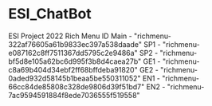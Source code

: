 # ESI_ChatBot
ESI Project 2022
Rich Menu ID
Main - "richmenu-322af76605a61b9833ec397a538daade"
SP1 - "richmenu-e087162c8ff7511367dd5795c2e9486a"
SP2 - "richmenu-bf5d8e105a62bc6d995f3b8d4caea27b"
GE1 - "richmenu-c8a69b404d34ebf2ff68bffdeba91820"
GE2 - "richmenu-0aded932d58145b1beaa5be550311052"
EN1 - "richmenu-66cc84de85808c328de9806d39f51bd7"
EN2 - "richmenu-7ac9594591884f8ede7036555f519558"
